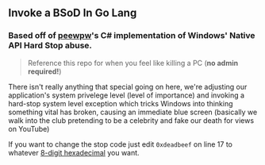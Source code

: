 ## Invoke a BSoD In Go Lang

### Based off of [peewpw](https://github.com/peewpw/Invoke-BSOD)'s C# implementation of Windows' Native API Hard Stop abuse.

> Reference this repo for when you feel like killing a PC (**no admin required!**)

There isn't really anything that special going on here, we're adjusting our application's system privelege level (level of importance) and invoking a hard-stop system level exception which tricks Windows into thinking something vital has broken, causing an immediate blue screen (basically we walk into the club pretending to be a celebrity and fake our death for views on YouTube)
  
If you want to change the stop code just edit `0xdeadbeef` on line 17 to whatever [8-digit hexadecimal](https://en.wikipedia.org/wiki/Hexspeak) you want.
